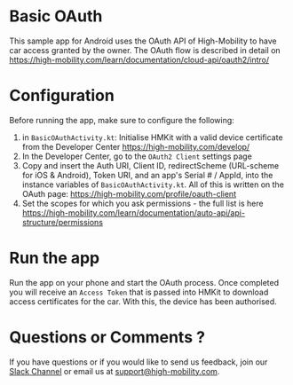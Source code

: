 # Basic OAuth

This sample app for Android uses the OAuth API of High-Mobility to have car access granted by the 
owner. The OAuth flow is described in detail on https://high-mobility.com/learn/documentation/cloud-api/oauth2/intro/

# Configuration

Before running the app, make sure to configure the following:

1. in `BasicOAuthActivity.kt`: Initialise HMKit with a valid device certificate from the Developer 
Center https://high-mobility.com/develop/
2. In the Developer Center, go to the `OAuth2 Client` settings page
3. Copy and insert the Auth URI, Client ID, redirectScheme (URL-scheme for iOS & Android), Token URI,
and an app's Serial # / AppId, into the instance variables of `BasicOAuthActivity.kt`. All of this 
is written on the OAuth page: https://high-mobility.com/profile/oauth-client
4. Set the scopes for which you ask permissions - the full list is here https://high-mobility.com/learn/documentation/auto-api/api-structure/permissions

# Run the app

Run the app on your phone and start the OAuth process. Once completed you will receive an `Access Token`
that is passed into HMKit to download access certificates for the car. With this, the device has been authorised.

# Questions or Comments ?

If you have questions or if you would like to send us feedback, join our [Slack Channel](https://slack.high-mobility.com/)
or email us at [support@high-mobility.com](mailto:support@high-mobility.com).
